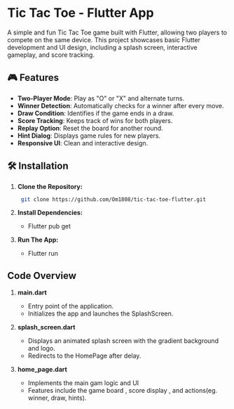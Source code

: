 # Tic Tac Toe - Flutter App

A simple and fun Tic Tac Toe game built with Flutter, allowing two players to compete on the same device. This project showcases basic Flutter development and UI design, including a splash screen, interactive gameplay, and score tracking.

## 🎮 Features

- **Two-Player Mode**: Play as "O" or "X" and alternate turns.
- **Winner Detection**: Automatically checks for a winner after every move.
- **Draw Condition**: Identifies if the game ends in a draw.
- **Score Tracking**: Keeps track of wins for both players.
- **Replay Option**: Reset the board for another round.
- **Hint Dialog**: Displays game rules for new players.
- **Responsive UI**: Clean and interactive design.

## 🛠️ Installation

1. **Clone the Repository:**
      ```bash
       git clone https://github.com/Om1808/tic-tac-toe-flutter.git  
      

2. **Install Dependencies:**
   - Flutter pub get

3. **Run The App:**
   - Flutter run


## Code Overview 

1. **main.dart**
   - Entry point of the application.
   - Initializes the app and launches the SplashScreen.

2. **splash_screen.dart**
   - Displays an animated splash screen with the gradient background and logo.
   - Redirects to the HomePage after delay.

3. **home_page.dart**
   - Implements the main gam logic and UI
   - Features include the game board , score display , and actions(eg. winner, draw, hints).
  


   


